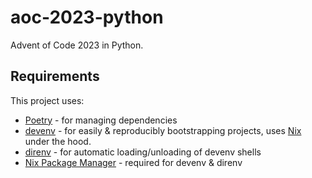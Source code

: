 # aoc-2023-python

Advent of Code 2023 in Python.

## Requirements

This project uses:

- [Poetry](https://python-poetry.org/) - for managing dependencies
- [devenv](https://devenv.sh/) - for easily & reproducibly bootstrapping projects, uses [Nix](https://nixos.org/) under the hood.
- [direnv](https://direnv.net/) - for automatic loading/unloading of devenv shells
- [Nix Package Manager](https://nixos.org/download) - required for devenv & direnv
